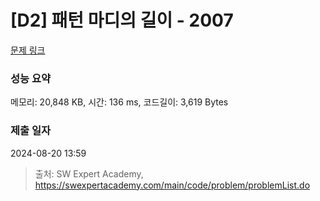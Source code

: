 # [D2] 패턴 마디의 길이 - 2007 

[문제 링크](https://swexpertacademy.com/main/code/problem/problemDetail.do?contestProbId=AV5P1kNKAl8DFAUq) 

### 성능 요약

메모리: 20,848 KB, 시간: 136 ms, 코드길이: 3,619 Bytes

### 제출 일자

2024-08-20 13:59



> 출처: SW Expert Academy, https://swexpertacademy.com/main/code/problem/problemList.do